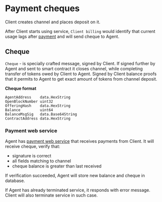 # Payment cheques

Client creates channel and places deposit on it.

After Client starts using service, `Client billing` would identify that current usage lags after [payment](https://github.com/Privatix/dappctrl/tree/master/pay) and will send cheque to Agent.

## Cheque

`Cheque` - is specially crafted message, signed by Client. If signed further by Agent and sent to smart contract it closes channel, while completing transfer of tokens owed by Client to Agent. Signed by Client balance proofs that it permits to Agent to get exact amount of tokens from channel deposit.

**Cheque format**

```text
AgentAddress    data.HexString
OpenBlockNumber uint32
OfferingHash    data.HexString
Balance         uint64
BalanceMsgSig   data.Base64String
ContractAddress data.HexString
```

### Payment web service

Agent has [payment web service](https://github.com/Privatix/dappctrl/tree/master/pay) that receives payments from Client. It will receive cheque, verify that:

* signature is correct
* all fields matching to channel
* cheque balance is greater than last received

If verification succeeded, Agent will store new balance and cheque in database.

If Agent has already terminated service, it responds with error message. Client will also terminate service in such case.


